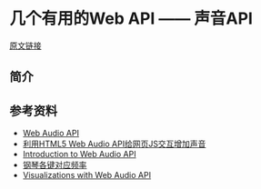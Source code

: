 # 几个有用的Web API —— 声音API

[原文链接](https://denzel.netlify.com/js/useful_webapis_audiocontext.html?_=65312387656512)

## 简介

<AudioContext-Demo1/>

<AudioContext-Demo2/>

<AudioContext-Demo3/>

<AudioContext-Demo4/>

## 参考资料
- [Web Audio API](https://developer.mozilla.org/en-US/docs/Web/API/Web_Audio_API)
- [利用HTML5 Web Audio API给网页JS交互增加声音](https://www.zhangxinxu.com/wordpress/2017/06/html5-web-audio-api-js-ux-voice/)
- [Introduction to Web Audio API](https://css-tricks.com/introduction-web-audio-api/)
- [钢琴各键对应频率](http://www.360doc.com/content/11/0815/08/3416571_140455810.shtml)
- [Visualizations with Web Audio API](https://developer.mozilla.org/en-US/docs/Web/API/Web_Audio_API/Visualizations_with_Web_Audio_API)
